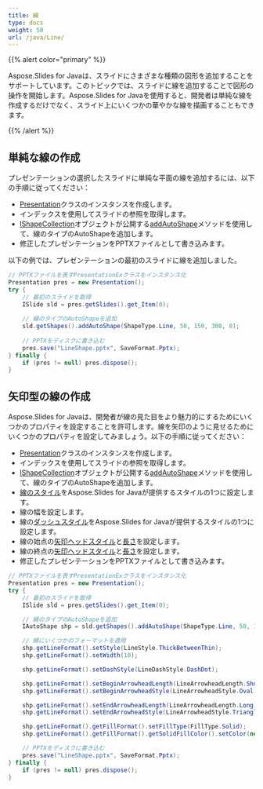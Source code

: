 ```yaml
---
title: 線
type: docs
weight: 50
url: /java/Line/
---
```



{{% alert color="primary" %}} 

Aspose.Slides for Javaは、スライドにさまざまな種類の図形を追加することをサポートしています。このトピックでは、スライドに線を追加することで図形の操作を開始します。Aspose.Slides for Javaを使用すると、開発者は単純な線を作成するだけでなく、スライド上にいくつかの華やかな線を描画することもできます。

{{% /alert %}} 

## **単純な線の作成**

プレゼンテーションの選択したスライドに単純な平面の線を追加するには、以下の手順に従ってください：

- [Presentation](https://reference.aspose.com/slides/java/com.aspose.slides/Presentation)クラスのインスタンスを作成します。
- インデックスを使用してスライドの参照を取得します。
- [IShapeCollection](https://reference.aspose.com/slides/java/com.aspose.slides/IShapeCollection)オブジェクトが公開する[addAutoShape](https://reference.aspose.com/slides/java/com.aspose.slides/IShapeCollection#addAutoShape-int-float-float-float-float-)メソッドを使用して、線のタイプのAutoShapeを追加します。
- 修正したプレゼンテーションをPPTXファイルとして書き込みます。

以下の例では、プレゼンテーションの最初のスライドに線を追加しました。

```java
// PPTXファイルを表すPresentationExクラスをインスタンス化
Presentation pres = new Presentation();
try {
    // 最初のスライドを取得
    ISlide sld = pres.getSlides().get_Item(0);
    
    // 線のタイプのAutoShapeを追加
    sld.getShapes().addAutoShape(ShapeType.Line, 50, 150, 300, 0);
    
    // PPTXをディスクに書き込む
    pres.save("LineShape.pptx", SaveFormat.Pptx);
} finally {
    if (pres != null) pres.dispose();
}
```

## **矢印型の線の作成**

Aspose.Slides for Javaは、開発者が線の見た目をより魅力的にするためにいくつかのプロパティを設定することを許可します。線を矢印のように見せるためにいくつかのプロパティを設定してみましょう。以下の手順に従ってください：

- [Presentation](https://reference.aspose.com/slides/java/com.aspose.slides/Presentation)クラスのインスタンスを作成します。
- インデックスを使用してスライドの参照を取得します。
- [IShapeCollection](https://reference.aspose.com/slides/java/com.aspose.slides/IShapeCollection)オブジェクトが公開する[addAutoShape](https://reference.aspose.com/slides/java/com.aspose.slides/IShapeCollection#addAutoShape-int-float-float-float-float-)メソッドを使用して、線のタイプのAutoShapeを追加します。
- [線のスタイル](https://reference.aspose.com/slides/java/com.aspose.slides/LineStyle)をAspose.Slides for Javaが提供するスタイルの1つに設定します。
- 線の幅を設定します。
- 線の[ダッシュスタイル](https://reference.aspose.com/slides/java/com.aspose.slides/LineDashStyle)をAspose.Slides for Javaが提供するスタイルの1つに設定します。
- 線の始点の[矢印ヘッドスタイル](https://reference.aspose.com/slides/java/com.aspose.slides/LineArrowheadStyle)と[長さ](https://reference.aspose.com/slides/java/com.aspose.slides/LineArrowheadLength)を設定します。
- 線の終点の[矢印ヘッドスタイル](https://reference.aspose.com/slides/java/com.aspose.slides/LineArrowheadStyle)と[長さ](https://reference.aspose.com/slides/java/com.aspose.slides/LineArrowheadLength)を設定します。
- 修正したプレゼンテーションをPPTXファイルとして書き込みます。

```java
// PPTXファイルを表すPresentationExクラスをインスタンス化
Presentation pres = new Presentation();
try {
    // 最初のスライドを取得
    ISlide sld = pres.getSlides().get_Item(0);

    // 線のタイプのAutoShapeを追加
    IAutoShape shp = sld.getShapes().addAutoShape(ShapeType.Line, 50, 150, 300, 0);

    // 線にいくつかのフォーマットを適用
    shp.getLineFormat().setStyle(LineStyle.ThickBetweenThin);
    shp.getLineFormat().setWidth(10);

    shp.getLineFormat().setDashStyle(LineDashStyle.DashDot);

    shp.getLineFormat().setBeginArrowheadLength(LineArrowheadLength.Short);
    shp.getLineFormat().setBeginArrowheadStyle(LineArrowheadStyle.Oval);

    shp.getLineFormat().setEndArrowheadLength(LineArrowheadLength.Long);
    shp.getLineFormat().setEndArrowheadStyle(LineArrowheadStyle.Triangle);

    shp.getLineFormat().getFillFormat().setFillType(FillType.Solid);
    shp.getLineFormat().getFillFormat().getSolidFillColor().setColor(new Color(PresetColor.Maroon));

    // PPTXをディスクに書き込む
    pres.save("LineShape.pptx", SaveFormat.Pptx);
} finally {
    if (pres != null) pres.dispose();
}
```